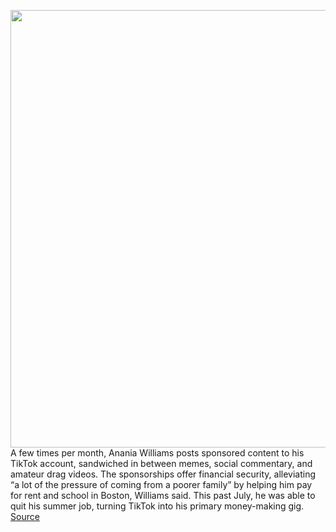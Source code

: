 <img src='https://cdn.vox-cdn.com/thumbor/efcHlvmpiP9rwj3sbgVGeU96Hic=/0x0:2040x1360/1200x675/filters:focal(857x517:1183x843)/cdn.vox-cdn.com/uploads/chorus_image/image/69778032/VRG_ILLO_4687_LGBTQ_TikTok_2.5.jpg' width='700px' /><br/>
A few times per month, Anania Williams posts sponsored content to his TikTok account, sandwiched in between memes, social commentary, and amateur drag videos. The sponsorships offer financial security, alleviating “a lot of the pressure of coming from a poorer family” by helping him pay for rent and school in Boston, Williams said. This past July, he was able to quit his summer job, turning TikTok into his primary money-making gig.
<a href='https://www.theverge.com/tech/22623250/tiktok-lgbtq-creators-sponsorship-uncomfortable-requests'> Source <a/>